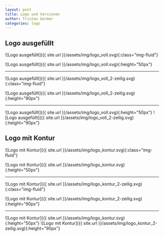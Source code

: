 ```yaml
---
layout: post
title: Logo und Versionen
author: Tristan Germer
categories: logo
---
```



## Logo ausgefüllt


![Logo ausgefüllt]({{ site.url }}/assets/img/logo_voll.svg){:class="img-fluid"}

![Logo ausgefüllt]({{ site.url }}/assets/img/logo_voll.svg){:height="50px"}

---

![Logo ausgefüllt]({{ site.url }}/assets/img/logo_voll_2-zeilig.svg){:class="img-fluid"}

![Logo ausgefüllt]({{ site.url }}/assets/img/logo_voll_2-zeilig.svg){:height="90px"}

---

![Logo ausgefüllt]({{ site.url }}/assets/img/logo_voll.svg){:height="50px"} ![Logo ausgefüllt]({{ site.url }}/assets/img/logo_voll_2-zeilig.svg){:height="90px"}


## Logo mit Kontur

![Logo mit Kontur]({{ site.url }}/assets/img/logo_kontur.svg){:class="img-fluid"}

![Logo mit Kontur]({{ site.url }}/assets/img/logo_kontur.svg){:height="50px"}

---

![Logo mit Kontur]({{ site.url }}/assets/img/logo_kontur_2-zeilig.svg){:class="img-fluid"}

![Logo mit Kontur]({{ site.url }}/assets/img/logo_kontur_2-zeilig.svg){:height="90px"}

---

![Logo mit Kontur]({{ site.url }}/assets/img/logo_kontur.svg){:height="50px"} ![Logo mit Kontur]({{ site.url }}/assets/img/logo_kontur_2-zeilig.svg){:height="90px"}
